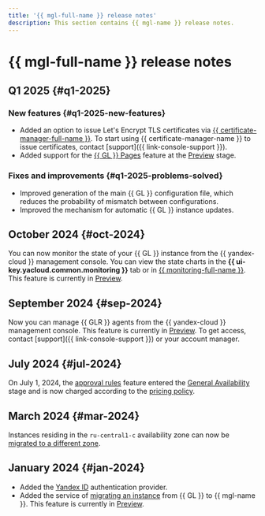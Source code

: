 ```yaml
---
title: '{{ mgl-full-name }} release notes'
description: This section contains {{ mgl-name }} release notes.
---
```


# {{ mgl-full-name }} release notes

## Q1 2025 {#q1-2025}

### New features {#q1-2025-new-features}

* Added an option to issue Let's Encrypt TLS certificates via [{{ certificate-manager-full-name }}](../certificate-manager/). To start using {{ certificate-manager-name }} to issue certificates, contact [support]({{ link-console-support }}).
* Added support for the [{{ GL }} Pages](./concepts/index.md#pages) feature at the [Preview](../overview/concepts/launch-stages.md) stage. 

### Fixes and improvements {#q1-2025-problems-solved}

* Improved generation of the main {{ GL }} configuration file, which reduces the probability of mismatch between configurations.
* Improved the mechanism for automatic {{ GL }} instance updates.

## October 2024 {#oct-2024}

You can now monitor the state of your {{ GL }} instance from the {{ yandex-cloud }} management console. You can view the state charts in the **{{ ui-key.yacloud.common.monitoring }}** tab or in [{{ monitoring-full-name }}](../monitoring/concepts/index.md). This feature is currently in [Preview](../overview/concepts/launch-stages.md).

## September 2024 {#sep-2024}

Now you can manage {{ GLR }} agents from the {{ yandex-cloud }} management console. This feature is currently in [Preview](../overview/concepts/launch-stages.md). To get access, contact [support]({{ link-console-support }}) or your account manager.

## July 2024 {#jul-2024}

On July 1, 2024, the [approval rules](concepts/approval-rules.md) feature entered the [General Availability](../overview/concepts/launch-stages.md) stage and is now charged according to the [pricing policy](pricing.md#prices-instance).


## March 2024 {#mar-2024}

Instances residing in the `ru-central1-c` availability zone can now be [migrated to a different zone](operations/instance/zone-migration.md).


## January 2024 {#jan-2024}

* Added the [Yandex ID](operations/omniauth.md#yandex-id) authentication provider.
* Added the service of [migrating an instance](concepts/migration.md) from {{ GL }} to {{ mgl-name }}. This feature is currently in [Preview](../overview/concepts/launch-stages.md).